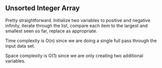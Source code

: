 ## Unsorted Integer Array

Pretty straightforward. Initialize two variables to positive and negative infinity, iterate through the list, compare each item to the largest and smallest seen so far, replace as appropriate.

Time complexity is O(n) since we are doing a single full pass through the input data set.

Space complexity is O(1) since we are only creating two additional variables.